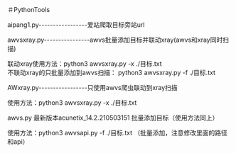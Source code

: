 ＃PythonTools

aipang1.py-----------------爱站爬取目标旁站url

awvsxray.py----------------awvs批量添加目标并联动xray(awvs和xray同时扫描)

联动xray使用方法：python3 awvsxray.py -x ./目标.txt   
不联动xray的只批量添加到awvs扫描： python3 awvsxray.py -f ./目标.txt   

AWxray.py-----------------只使用awvs爬虫联动到xray扫描

使用方法：python3 awvsxray.py -x ./目标.txt  

awvs.py  最新版本acunetix_14.2.210503151 批量添加目标（使用方法同上）

使用方法：python3 awvsapi.py -f ./目标.txt  （批量添加，注意修改里面的路径和api）
